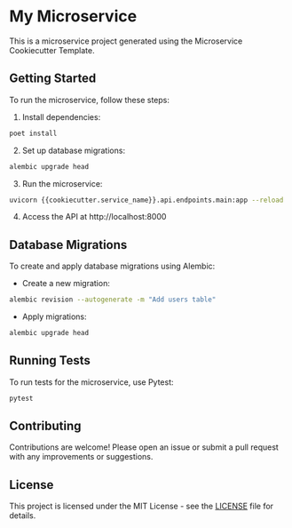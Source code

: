 # My Microservice

This is a microservice project generated using the Microservice Cookiecutter Template.

## Getting Started

To run the microservice, follow these steps:

1. Install dependencies:

```bash
poet install
```

2. Set up database migrations:
    
```bash
alembic upgrade head
```

3. Run the microservice:

```bash
uvicorn {{cookiecutter.service_name}}.api.endpoints.main:app --reload
```

4. Access the API at http://localhost:8000

## Database Migrations

To create and apply database migrations using Alembic:

- Create a new migration:
    
```bash
alembic revision --autogenerate -m "Add users table"
```

- Apply migrations:

```bash
alembic upgrade head
```

## Running Tests

To run tests for the microservice, use Pytest:

```bash
pytest
```

## Contributing

Contributions are welcome! Please open an issue or submit a pull request with any improvements or suggestions.

## License

This project is licensed under the MIT License - see the [LICENSE](LICENSE) file for details.
